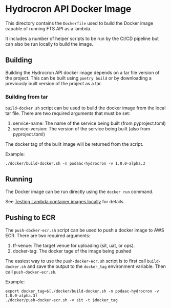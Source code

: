 # Hydrocron API Docker Image

This directory contains the `Dockerfile` used to build the Docker image capable of running FTS API as a lambda.

It includes a number of helper scripts to be run by the CI/CD pipeline but can also be run locally to build the image.

## Building

Building the Hydrocron API docker image depends on a tar file version of the project. This can be built using `poetry build` or by downloading a previously built version of the project as a tar. 

### Building from tar

`build-docker.sh` script can be used to build the docker image from the
local tar file. There are two required arguments that must be set:

1. service-name: The name of the service being built (from pyproject.toml)
2. service-version: The version of the service being built (also from pyproject.toml)

The docker tag of the built image will be returned from the script.

Example:

```shell script
./docker/build-docker.sh -n podaac-hydrocron -v 1.0.0-alpha.3
```

## Running

The Docker image can be run directly using the `docker run` command.

See [Testing Lambda container images locally](https://docs.aws.amazon.com/lambda/latest/dg/images-test.html) for details.

## Pushing to ECR

The `push-docker-ecr.sh` script can be used to push a docker image to AWS ECR. There are two required arguments:

1. tf-venue: The target venue for uploading (sit, uat, or ops).
2. docker-tag: The docker tage of the image being pushed

The easiest way to use the `push-docker-ecr.sh` script is to first call `build-docker.sh` and save the output to the
`docker_tag` environment variable. Then call `push-docker-ecr.sh`.

Example:

```shell script
export docker_tag=$(./docker/build-docker.sh -n podaac-hydrocron -v 1.0.0-alpha.3)
./docker/push-docker-ecr.sh -v sit -t $docker_tag
```